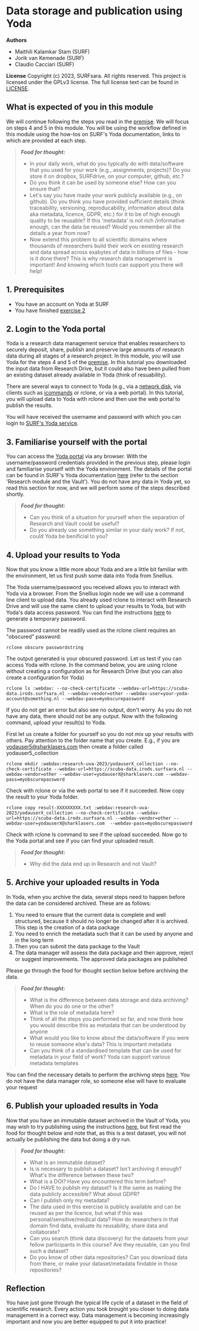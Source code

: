 # Data storage and publication using Yoda

**Authors**
- Maithili Kalamkar Stam (SURF)
- Jorik van Kemenade (SURF)
- Claudio Cacciari (SURF)

**License**
Copyright (c) 2023, SURFsara. All rights reserved.
This project is licensed under the GPLv3 license.
The full license text can be found in [LICENSE](LICENSE).

## What is expected of you in this module
We will continue following the steps you read in the [premise](https://github.com/maithili-k/uva-rdm-jan-2024/blob/main/2-data-creation-and-analysis/snellius-researchdrive-exercise.md#premise). We will focus on steps 4 and 5 in this module. You will be using the workflow defined in this module using the how-tos on SURF's Yoda documentation, links to which are provided at each step.

> **_Food for thought:_**
>
> * In your daily work, what do you typically do with data/software that you used for your work (e.g., assignments, projects)? Do you store it on dropbox, SURFdrive, on your computer, github, etc.?
> * Do you think it can be used by someone else? How can you ensure that?
> * Let's say you have made your work publicly available (e.g., on github). Do you think you have provided sufficient details (think traceability, versioning, reproducability, information about data aka metadata, licence, GDPR, etc.) for it to be of high enough quality to be reusable? If this 'metadata' is not rich /informative enough, can the data be reused? Would you remember all the details a year from now?
> * Now extend this problem to all scientific domains where thousands of researchers build their work on existing research and data spread across exabytes of data in billions of files - how is it done there? This is why research data management is important! And knowing which tools can support you there will help!

## 1. Prerequisites

- You have an account on Yoda at SURF
- You have finished [exercise 2](https://github.com/maithili-k/uva-rdm-jan-2024/blob/main/2-data-creation-and-analysis/snellius-researchdrive-exercise.md)

## 2. Login to the Yoda portal

Yoda is a research data management service that enables researchers to securely deposit, share, publish and preserve large amounts of research data during all stages of a research project. In this module, you will use Yoda for the steps 4 and 5 of the [premise](https://github.com/maithili-k/uva-rdm-jan-2024/blob/main/2-data-creation-and-analysis/snellius-researchdrive-exercise.md#premise). In this tutorial you downloaded the input data from Research Drive, but it could also have been pulled from an existing dataset already available in Yoda (think of resuability).

There are several ways to connect to Yoda (e.g., via a [network disk](https://servicedesk.surf.nl/wiki/display/WIKI/Connecting+to+Yoda+via+network+drive), via clients such as [icommands](https://servicedesk.surf.nl/wiki/pages/viewpage.action?pageId=19824798) or rclone, or via a web portal). In this tutorial, you will upload data to Yoda with rclone and then use the web portal to publish the results.

You will have received the username and password with which you can login to [SURF's Yoda service](https://scuba-yoda.irods.surfsara.nl/). 

## 3. Familiarise yourself with the portal
You can access the [Yoda portal](https://scuba-yoda.irods.surfsara.nl/) via any browser. With the username/password credentials provided in the previous step, please login and familiarise yourself with the Yoda environment. The details of the portal can be found in SURF's Yoda documentation [here](https://servicedesk.surf.nl/wiki/display/WIKI/Getting+started+with+the+Yoda+portal) (refer to the section 'Research module and the Vault'). You do not have any data in Yoda yet, so read this section for now, and we will perform some of the steps described shortly. 

> **_Food for thought:_**
>
> * Can you think of a situation for yourself when the separation of Research and Vault could be useful? 
> * Do you already use something similar in your daily work? If not, could Yoda be benificial to you?

## 4. Upload your results to Yoda
Now that you know a little more about Yoda and are a little bit familiar with the environment, let us first push some data into Yoda from Snellius. 

The Yoda username/password you received allows you to interact with Yoda via a browser. From the Snellius login node we will use a command line client to upload data. You already used rclone to interact with Research Drive and will use the same client to upload your results to Yoda, but with Yoda's data access password. You can find the instructions [here](https://servicedesk.surf.nl/wiki/display/WIKI/How+to+get+a+Data+Access+Password) to generate a temporary password. 

The password cannot be readily used as the rclone client requires an "obscured" password:

```
rclone obscure passwordstring
```
The output generated is your obscured password. Let us test if you can access Yoda with rclone. In the command below, you are using rclone without creating a configuration as for Research Drive (but you can also create a configuration for Yoda)

```
rclone ls :webdav: --no-check-certificate --webdav-url=https://scuba-data.irods.surfsara.nl --webdav-vendor=other --webdav-user=your-yoda-account@something.nl --webdav-pass=myobscurepassword
```
If you do not get an error but also see no output, don't worry. As you do not have any data, there should not be any output. Now with the following command, upload your result(s) to Yoda. 

First let us create a folder for yourself so you do not mix up your results with others. Pay attention to the folder name that you create. E.g., if you are yodauser5@sharklasers.com then create a folder called yodauser5_collection

```
rclone mkdir :webdav:research-uva-2023/yodauserX_collection --no-check-certificate --webdav-url=https://scuba-data.irods.surfsara.nl --webdav-vendor=other --webdav-user=yodauserX@sharklasers.com --webdav-pass=myobscurepassword
```
Check with rclone or via the web portal to see if it succeeded. Now copy the result to your Yoda folder.

```
rclone copy result-XXXXXXXXX.txt :webdav:research-uva-2023/yodauserX_collection --no-check-certificate --webdav-url=https://scuba-data.irods.surfsara.nl --webdav-vendor=other --webdav-user=yodauserX@sharklasers.com  --webdav-pass=myobscurepassword
```
Check with rclone ls command to see if the upload succeeded. Now go to the Yoda portal and see if you can find your uploaded result.

> **_Food for thought:_**
>
> * Why did the data end up in Research and not Vault? 

## 5. Archive your uploaded results in Yoda

In Yoda, when you archive the data, several steps need to happen before the data can be considered archived. These are as follows:
1. You need to ensure that the current data is complete and well structured, because it should no longer be changed after it is archived. This step is the creation of a data package
2. You need to enrich the metadata such that it can be used by anyone and in the long term
3. Then you can submit the data package to the Vault
4. The data manager will assess the data package and then approve, reject or suggest improvements. The approved data packages are published

Please go through the food for thought section below before archiving the data.

> **_Food for thought:_**
>
> * What is the difference between data storage and data archiving? When do you do one or the other?
> * What is the role of metadata here? 
> * Think of all the steps you performed so far, and now think how you would describe this as metadata that can be understood by anyone
> * What would you like to know about the data/software if you were to reuse someone else's data? This is important metadata
> * Can you think of a standardised template that can be used for metadata in your field of work? Yoda can support various metadata templates

You can find the necessary details to perform the archivng steps [here](https://servicedesk.surf.nl/wiki/display/WIKI/How+to+archive+data+packages). You do not have the data manager role, so someone else will have to evaluate your request

## 6. Publish your uploaded results in Yoda

Now that you have an immutable dataset archived in the Vault of Yoda, you may wish to try publishing using the instructions [here](https://servicedesk.surf.nl/wiki/display/WIKI/How+to+publish+data+packages), but first read the food for thought below and note that, as this is a test dataset, you will not actually be publishing the data but doing a dry run.

> **_Food for thought:_**
>
> * What is an immutable dataset? 
> * Is is necessary to publish a dataset? Isn't archiving it enough? What's the difference between these two? 
> * What is a DOI? Have you encountered this term before?
> * Do I HAVE to publish my dataset? Is it the same as making the data publicly accessible? What about GDPR?
> * Can I publish only my metadata? 
> * The data used in this exercise is publicly available and can be reused as per the licence, but what if this was personal/sensitive/medical data? How do researchers in that domain find data, evaluate its reusability, share data and collaborate? 
> * Can you search (think data discovery) for the datasets from your fellow participants in this course? Are they reusable, can you find such a dataset?
> * Do you know of other data repositories? Can you download data from there, or make your dataset/metadata findable in those repositories?


## Reflection
You have just gone through the typical life cycle of a dataset in the field of scientific research. Every action you took brought you closer to doing data management in a correct way. Data management is becoming increasingly important and now you are better equipped to put it into practice!
